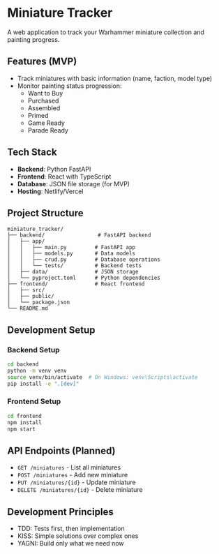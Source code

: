 # Miniature Tracker

A web application to track your Warhammer miniature collection and painting progress.

## Features (MVP)
- Track miniatures with basic information (name, faction, model type)
- Monitor painting status progression:
  - Want to Buy
  - Purchased
  - Assembled
  - Primed
  - Game Ready
  - Parade Ready

## Tech Stack
- **Backend**: Python FastAPI
- **Frontend**: React with TypeScript
- **Database**: JSON file storage (for MVP)
- **Hosting**: Netlify/Vercel

## Project Structure
```
miniature_tracker/
├── backend/                 # FastAPI backend
│   ├── app/
│   │   ├── main.py         # FastAPI app
│   │   ├── models.py       # Data models
│   │   ├── crud.py         # Database operations
│   │   └── tests/          # Backend tests
│   ├── data/               # JSON storage
│   └── pyproject.toml      # Python dependencies
├── frontend/               # React frontend
│   ├── src/
│   ├── public/
│   └── package.json
└── README.md
```

## Development Setup

### Backend Setup
```bash
cd backend
python -m venv venv
source venv/bin/activate  # On Windows: venv\Scripts\activate
pip install -e ".[dev]"
```

### Frontend Setup
```bash
cd frontend
npm install
npm start
```

## API Endpoints (Planned)
- `GET /miniatures` - List all miniatures
- `POST /miniatures` - Add new miniature
- `PUT /miniatures/{id}` - Update miniature
- `DELETE /miniatures/{id}` - Delete miniature

## Development Principles
- TDD: Tests first, then implementation
- KISS: Simple solutions over complex ones
- YAGNI: Build only what we need now 